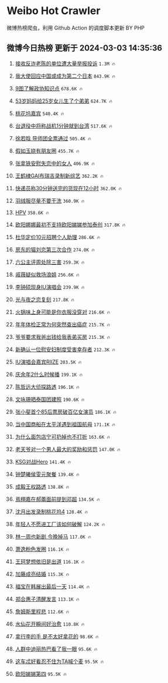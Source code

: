 # Weibo Hot Crawler 



微博热榜爬虫，利用 Github Action 的调度脚本更新 BY PHP 


## 微博今日热榜 更新于 2024-03-03 14:35:36 
1. [接收反诈老陈的单位遭大量举报投诉](https://s.weibo.com/weibo?q=%23%E6%8E%A5%E6%94%B6%E5%8F%8D%E8%AF%88%E8%80%81%E9%99%88%E7%9A%84%E5%8D%95%E4%BD%8D%E9%81%AD%E5%A4%A7%E9%87%8F%E4%B8%BE%E6%8A%A5%E6%8A%95%E8%AF%89%23&t=31&band_rank=1&Refer=top) `1.3M 🔥` 

1. [我大使回应中国或成为第二个日本](https://s.weibo.com/weibo?q=%23%E6%88%91%E5%A4%A7%E4%BD%BF%E5%9B%9E%E5%BA%94%E4%B8%AD%E5%9B%BD%E6%88%96%E6%88%90%E4%B8%BA%E7%AC%AC%E4%BA%8C%E4%B8%AA%E6%97%A5%E6%9C%AC%23&t=31&band_rank=2&Refer=top) `843.9K 🔥` 

1. [9图了解政协知识点](https://s.weibo.com/weibo?q=%239%E5%9B%BE%E4%BA%86%E8%A7%A3%E6%94%BF%E5%8D%8F%E7%9F%A5%E8%AF%86%E7%82%B9%23&t=31&band_rank=3&Refer=top) `678.6K 🔥` 

1. [53岁妈妈给25岁女儿生了个弟弟](https://s.weibo.com/weibo?q=%2353%E5%B2%81%E5%A6%88%E5%A6%88%E7%BB%9925%E5%B2%81%E5%A5%B3%E5%84%BF%E7%94%9F%E4%BA%86%E4%B8%AA%E5%BC%9F%E5%BC%9F%23&t=31&band_rank=4&Refer=top) `624.7K 🔥` 

1. [桃花坞嘉宾](https://s.weibo.com/weibo?q=%E6%A1%83%E8%8A%B1%E5%9D%9E%E5%98%89%E5%AE%BE&t=31&band_rank=5&Refer=top) `540.4K 🔥` 

1. [台退役中将称战机1分钟就到台湾](https://s.weibo.com/weibo?q=%23%E5%8F%B0%E9%80%80%E5%BD%B9%E4%B8%AD%E5%B0%86%E7%A7%B0%E6%88%98%E6%9C%BA1%E5%88%86%E9%92%9F%E5%B0%B1%E5%88%B0%E5%8F%B0%E6%B9%BE%23&t=31&band_rank=6&Refer=top) `517.6K 🔥` 

1. [徐若晗 导师团全票通过](https://s.weibo.com/weibo?q=%E5%BE%90%E8%8B%A5%E6%99%97%20%E5%AF%BC%E5%B8%88%E5%9B%A2%E5%85%A8%E7%A5%A8%E9%80%9A%E8%BF%87&t=31&band_rank=7&Refer=top) `505.4K 🔥` 

1. [假如玉娆有朋友圈](https://s.weibo.com/weibo?q=%E5%81%87%E5%A6%82%E7%8E%89%E5%A8%86%E6%9C%89%E6%9C%8B%E5%8F%8B%E5%9C%88&t=31&band_rank=8&Refer=top) `455.7K 🔥` 

1. [张拿铁安慰失恋中的女人](https://s.weibo.com/weibo?q=%E5%BC%A0%E6%8B%BF%E9%93%81%E5%AE%89%E6%85%B0%E5%A4%B1%E6%81%8B%E4%B8%AD%E7%9A%84%E5%A5%B3%E4%BA%BA&t=31&band_rank=9&Refer=top) `406.9K 🔥` 

1. [王鹤棣GAI布瑞吉录制新综艺](https://s.weibo.com/weibo?q=%23%E7%8E%8B%E9%B9%A4%E6%A3%A3GAI%E5%B8%83%E7%91%9E%E5%90%89%E5%BD%95%E5%88%B6%E6%96%B0%E7%BB%BC%E8%89%BA%23&t=31&band_rank=10&Refer=top) `362.2K 🔥` 

1. [快递员称30分钟送完的货现在12小时](https://s.weibo.com/weibo?q=%23%E5%BF%AB%E9%80%92%E5%91%98%E7%A7%B030%E5%88%86%E9%92%9F%E9%80%81%E5%AE%8C%E7%9A%84%E8%B4%A7%E7%8E%B0%E5%9C%A812%E5%B0%8F%E6%97%B6%23&t=31&band_rank=11&Refer=top) `362.0K 🔥` 

1. [羽绒服尽量不要干洗](https://s.weibo.com/weibo?q=%23%E7%BE%BD%E7%BB%92%E6%9C%8D%E5%B0%BD%E9%87%8F%E4%B8%8D%E8%A6%81%E5%B9%B2%E6%B4%97%23&t=31&band_rank=12&Refer=top) `360.9K 🔥` 

1. [HPV](https://s.weibo.com/weibo?q=HPV&t=31&band_rank=13&Refer=top) `358.6K 🔥` 

1. [欧阳娜娜最初不支持欧阳娣娣参加泰创](https://s.weibo.com/weibo?q=%23%E6%AC%A7%E9%98%B3%E5%A8%9C%E5%A8%9C%E6%9C%80%E5%88%9D%E4%B8%8D%E6%94%AF%E6%8C%81%E6%AC%A7%E9%98%B3%E5%A8%A3%E5%A8%A3%E5%8F%82%E5%8A%A0%E6%B3%B0%E5%88%9B%23&t=31&band_rank=14&Refer=top) `317.8K 🔥` 

1. [杜华定价10元招聘个人助理](https://s.weibo.com/weibo?q=%23%E6%9D%9C%E5%8D%8E%E5%AE%9A%E4%BB%B710%E5%85%83%E6%8B%9B%E8%81%98%E4%B8%AA%E4%BA%BA%E5%8A%A9%E7%90%86%23&t=31&band_rank=15&Refer=top) `286.6K 🔥` 

1. [房东的猫刘恋第三次合作](https://s.weibo.com/weibo?q=%23%E6%88%BF%E4%B8%9C%E7%9A%84%E7%8C%AB%E5%88%98%E6%81%8B%E7%AC%AC%E4%B8%89%E6%AC%A1%E5%90%88%E4%BD%9C%23&t=31&band_rank=16&Refer=top) `274.0K 🔥` 

1. [六公主评周处除三害](https://s.weibo.com/weibo?q=%23%E5%85%AD%E5%85%AC%E4%B8%BB%E8%AF%84%E5%91%A8%E5%A4%84%E9%99%A4%E4%B8%89%E5%AE%B3%23&t=31&band_rank=17&Refer=top) `259.3K 🔥` 

1. [戚薇疑似救场浪姐](https://s.weibo.com/weibo?q=%23%E6%88%9A%E8%96%87%E7%96%91%E4%BC%BC%E6%95%91%E5%9C%BA%E6%B5%AA%E5%A7%90%23&t=31&band_rank=18&Refer=top) `256.6K 🔥` 

1. [李钟硕现身IU演唱会](https://s.weibo.com/weibo?q=%23%E6%9D%8E%E9%92%9F%E7%A1%95%E7%8E%B0%E8%BA%ABIU%E6%BC%94%E5%94%B1%E4%BC%9A%23&t=31&band_rank=19&Refer=top) `239.9K 🔥` 

1. [光与夜之恋复刻](https://s.weibo.com/weibo?q=%E5%85%89%E4%B8%8E%E5%A4%9C%E4%B9%8B%E6%81%8B%E5%A4%8D%E5%88%BB&t=31&band_rank=20&Refer=top) `217.8K 🔥` 

1. [火锅味上身可能是你衣服没穿对](https://s.weibo.com/weibo?q=%23%E7%81%AB%E9%94%85%E5%91%B3%E4%B8%8A%E8%BA%AB%E5%8F%AF%E8%83%BD%E6%98%AF%E4%BD%A0%E8%A1%A3%E6%9C%8D%E6%B2%A1%E7%A9%BF%E5%AF%B9%23&t=31&band_rank=21&Refer=top) `216.6K 🔥` 

1. [年年体检正常为何突然查出癌症](https://s.weibo.com/weibo?q=%23%E5%B9%B4%E5%B9%B4%E4%BD%93%E6%A3%80%E6%AD%A3%E5%B8%B8%E4%B8%BA%E4%BD%95%E7%AA%81%E7%84%B6%E6%9F%A5%E5%87%BA%E7%99%8C%E7%97%87%23&t=31&band_rank=22&Refer=top) `215.7K 🔥` 

1. [爷爷要求我爸出钱给我表弟买房](https://s.weibo.com/weibo?q=%23%E7%88%B7%E7%88%B7%E8%A6%81%E6%B1%82%E6%88%91%E7%88%B8%E5%87%BA%E9%92%B1%E7%BB%99%E6%88%91%E8%A1%A8%E5%BC%9F%E4%B9%B0%E6%88%BF%23&t=31&band_rank=23&Refer=top) `215.3K 🔥` 

1. [新确认一位慰安妇制度受害幸存者](https://s.weibo.com/weibo?q=%23%E6%96%B0%E7%A1%AE%E8%AE%A4%E4%B8%80%E4%BD%8D%E6%85%B0%E5%AE%89%E5%A6%87%E5%88%B6%E5%BA%A6%E5%8F%97%E5%AE%B3%E5%B9%B8%E5%AD%98%E8%80%85%23&t=31&band_rank=24&Refer=top) `212.3K 🔥` 

1. [IU演唱会嘉宾RIIZE](https://s.weibo.com/weibo?q=%23IU%E6%BC%94%E5%94%B1%E4%BC%9A%E5%98%89%E5%AE%BERIIZE%23&t=31&band_rank=25&Refer=top) `203.5K 🔥` 

1. [庆余年2什么时候播](https://s.weibo.com/weibo?q=%E5%BA%86%E4%BD%99%E5%B9%B42%E4%BB%80%E4%B9%88%E6%97%B6%E5%80%99%E6%92%AD&t=31&band_rank=26&Refer=top) `199.1K 🔥` 

1. [陈哲远大侦探路透](https://s.weibo.com/weibo?q=%E9%99%88%E5%93%B2%E8%BF%9C%E5%A4%A7%E4%BE%A6%E6%8E%A2%E8%B7%AF%E9%80%8F&t=31&band_rank=27&Refer=top) `196.1K 🔥` 

1. [文咏珊晒泰国团建照](https://s.weibo.com/weibo?q=%23%E6%96%87%E5%92%8F%E7%8F%8A%E6%99%92%E6%B3%B0%E5%9B%BD%E5%9B%A2%E5%BB%BA%E7%85%A7%23&t=31&band_rank=28&Refer=top) `190.6K 🔥` 

1. [张小斐首个85后票房破百亿女演员](https://s.weibo.com/weibo?q=%23%E5%BC%A0%E5%B0%8F%E6%96%90%E9%A6%96%E4%B8%AA85%E5%90%8E%E7%A5%A8%E6%88%BF%E7%A0%B4%E7%99%BE%E4%BA%BF%E5%A5%B3%E6%BC%94%E5%91%98%23&t=31&band_rank=29&Refer=top) `186.1K 🔥` 

1. [当中国商船在太平洋遇到祖国航母](https://s.weibo.com/weibo?q=%23%E5%BD%93%E4%B8%AD%E5%9B%BD%E5%95%86%E8%88%B9%E5%9C%A8%E5%A4%AA%E5%B9%B3%E6%B4%8B%E9%81%87%E5%88%B0%E7%A5%96%E5%9B%BD%E8%88%AA%E6%AF%8D%23&t=31&band_rank=30&Refer=top) `171.1K 🔥` 

1. [为什么面包店宁可扔掉也不打折](https://s.weibo.com/weibo?q=%23%E4%B8%BA%E4%BB%80%E4%B9%88%E9%9D%A2%E5%8C%85%E5%BA%97%E5%AE%81%E5%8F%AF%E6%89%94%E6%8E%89%E4%B9%9F%E4%B8%8D%E6%89%93%E6%8A%98%23&t=31&band_rank=31&Refer=top) `163.6K 🔥` 

1. [老天爷对一个男人最大的奖励和惩罚](https://s.weibo.com/weibo?q=%23%E8%80%81%E5%A4%A9%E7%88%B7%E5%AF%B9%E4%B8%80%E4%B8%AA%E7%94%B7%E4%BA%BA%E6%9C%80%E5%A4%A7%E7%9A%84%E5%A5%96%E5%8A%B1%E5%92%8C%E6%83%A9%E7%BD%9A%23&t=31&band_rank=32&Refer=top) `147.0K 🔥` 

1. [KSG对战Hero](https://s.weibo.com/weibo?q=%23KSG%E5%AF%B9%E6%88%98Hero%23&t=31&band_rank=33&Refer=top) `141.4K 🔥` 

1. [钟楚曦侯雯元聚餐](https://s.weibo.com/weibo?q=%23%E9%92%9F%E6%A5%9A%E6%9B%A6%E4%BE%AF%E9%9B%AF%E5%85%83%E8%81%9A%E9%A4%90%23&t=31&band_rank=34&Refer=top) `139.4K 🔥` 

1. [成毅王权路透](https://s.weibo.com/weibo?q=%23%E6%88%90%E6%AF%85%E7%8E%8B%E6%9D%83%E8%B7%AF%E9%80%8F%23&t=31&band_rank=35&Refer=top) `138.8K 🔥` 

1. [焉栩嘉在郝蕾面前提到邓超](https://s.weibo.com/weibo?q=%23%E7%84%89%E6%A0%A9%E5%98%89%E5%9C%A8%E9%83%9D%E8%95%BE%E9%9D%A2%E5%89%8D%E6%8F%90%E5%88%B0%E9%82%93%E8%B6%85%23&t=31&band_rank=36&Refer=top) `134.5K 🔥` 

1. [沈月出发录制桃花坞4](https://s.weibo.com/weibo?q=%23%E6%B2%88%E6%9C%88%E5%87%BA%E5%8F%91%E5%BD%95%E5%88%B6%E6%A1%83%E8%8A%B1%E5%9D%9E4%23&t=31&band_rank=37&Refer=top) `128.4K 🔥` 

1. [年轻人不愿进工厂该如何破解](https://s.weibo.com/weibo?q=%23%E5%B9%B4%E8%BD%BB%E4%BA%BA%E4%B8%8D%E6%84%BF%E8%BF%9B%E5%B7%A5%E5%8E%82%E8%AF%A5%E5%A6%82%E4%BD%95%E7%A0%B4%E8%A7%A3%23&t=31&band_rank=38&Refer=top) `124.2K 🔥` 

1. [林一周也新剧 今晚掉马](https://s.weibo.com/weibo?q=%E6%9E%97%E4%B8%80%E5%91%A8%E4%B9%9F%E6%96%B0%E5%89%A7%20%E4%BB%8A%E6%99%9A%E6%8E%89%E9%A9%AC&t=31&band_rank=39&Refer=top) `117.0K 🔥` 

1. [萧逸粉色发圈](https://s.weibo.com/weibo?q=%E8%90%A7%E9%80%B8%E7%B2%89%E8%89%B2%E5%8F%91%E5%9C%88&t=31&band_rank=40&Refer=top) `116.1K 🔥` 

1. [王珂梦想依旧是出道](https://s.weibo.com/weibo?q=%E7%8E%8B%E7%8F%82%E6%A2%A6%E6%83%B3%E4%BE%9D%E6%97%A7%E6%98%AF%E5%87%BA%E9%81%93&t=31&band_rank=41&Refer=top) `116.1K 🔥` 

1. [加藤成亮结婚](https://s.weibo.com/weibo?q=%23%E5%8A%A0%E8%97%A4%E6%88%90%E4%BA%AE%E7%BB%93%E5%A9%9A%23&t=31&band_rank=42&Refer=top) `115.3K 🔥` 

1. [福宝在韩展出最后一天](https://s.weibo.com/weibo?q=%23%E7%A6%8F%E5%AE%9D%E5%9C%A8%E9%9F%A9%E5%B1%95%E5%87%BA%E6%9C%80%E5%90%8E%E4%B8%80%E5%A4%A9%23&t=31&band_rank=43&Refer=top) `114.4K 🔥` 

1. [郑合惠子清醒发言](https://s.weibo.com/weibo?q=%23%E9%83%91%E5%90%88%E6%83%A0%E5%AD%90%E6%B8%85%E9%86%92%E5%8F%91%E8%A8%80%23&t=31&band_rank=44&Refer=top) `113.1K 🔥` 

1. [詹姆斯里程悲](https://s.weibo.com/weibo?q=%E8%A9%B9%E5%A7%86%E6%96%AF%E9%87%8C%E7%A8%8B%E6%82%B2&t=31&band_rank=45&Refer=top) `112.6K 🔥` 

1. [水仙花开瞬间好治愈](https://s.weibo.com/weibo?q=%23%E6%B0%B4%E4%BB%99%E8%8A%B1%E5%BC%80%E7%9E%AC%E9%97%B4%E5%A5%BD%E6%B2%BB%E6%84%88%23&t=31&band_rank=46&Refer=top) `110.8K 🔥` 

1. [拿行李的手 是不太好拿花的](https://s.weibo.com/weibo?q=%E6%8B%BF%E8%A1%8C%E6%9D%8E%E7%9A%84%E6%89%8B%20%E6%98%AF%E4%B8%8D%E5%A4%AA%E5%A5%BD%E6%8B%BF%E8%8A%B1%E7%9A%84&t=31&band_rank=47&Refer=top) `98.6K 🔥` 

1. [人群中迪丽热巴看了我一眼](https://s.weibo.com/weibo?q=%23%E4%BA%BA%E7%BE%A4%E4%B8%AD%E8%BF%AA%E4%B8%BD%E7%83%AD%E5%B7%B4%E7%9C%8B%E4%BA%86%E6%88%91%E4%B8%80%E7%9C%BC%23&t=31&band_rank=48&Refer=top) `95.6K 🔥` 

1. [这车忒好看忍不住为TA喊个麦](https://s.weibo.com/weibo?q=%23%E8%BF%99%E8%BD%A6%E5%BF%92%E5%A5%BD%E7%9C%8B%E5%BF%8D%E4%B8%8D%E4%BD%8F%E4%B8%BATA%E5%96%8A%E4%B8%AA%E9%BA%A6%23&t=31&band_rank=49&Refer=top) `95.5K 🔥` 

1. [欧阳娣娣第四](https://s.weibo.com/weibo?q=%23%E6%AC%A7%E9%98%B3%E5%A8%A3%E5%A8%A3%E7%AC%AC%E5%9B%9B%23&t=31&band_rank=50&Refer=top) `95.5K 🔥` 


